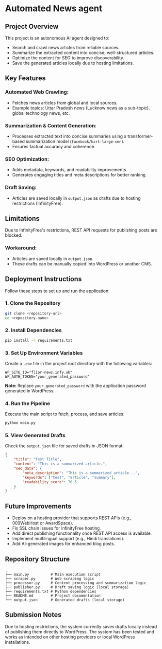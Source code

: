 # Automated News agent

## Project Overview
This project is an autonomous AI agent designed to:

- Search and crawl news articles from reliable sources.
- Summarize the extracted content into concise, well-structured articles.
- Optimize the content for SEO to improve discoverability.
- Save the generated articles locally due to hosting limitations.

## Key Features
### Automated Web Crawling:
- Fetches news articles from global and local sources.
- Example topics: Uttar Pradesh news (Lucknow news as a sub-topic), global technology news, etc.

### Summarization & Content Generation:
- Processes extracted text into concise summaries using a transformer-based summarization model (`facebook/bart-large-cnn`).
- Ensures factual accuracy and coherence.

### SEO Optimization:
- Adds metadata, keywords, and readability improvements.
- Generates engaging titles and meta descriptions for better ranking.

### Draft Saving:
- Articles are saved locally in `output.json` as drafts due to hosting restrictions (InfinityFree).

## Limitations
Due to InfinityFree's restrictions, REST API requests for publishing posts are blocked.

### Workaround:
- Articles are saved locally in `output.json`.
- These drafts can be manually copied into WordPress or another CMS.

## Deployment Instructions
Follow these steps to set up and run the application:

### 1. Clone the Repository
```bash
git clone <repository-url>
cd <repository-name>
```

### 2. Install Dependencies
```bash
pip install -r requirements.txt
```

### 3. Set Up Environment Variables
Create a `.env` file in the project root directory with the following variables:

```text
WP_SITE_ID="flipr-news.infy.uk"
WP_AUTH_TOKEN="your_generated_password"
```
**Note:** Replace `your_generated_password` with the application password generated in WordPress.

### 4. Run the Pipeline
Execute the main script to fetch, process, and save articles:
```bash
python main.py
```

### 5. View Generated Drafts
Check the `output.json` file for saved drafts in JSON format:

```json
{
    "title": "Test Title",
    "content": "This is a summarized article.",
    "seo_data": {
        "meta_description": "This is a summarized article...",
        "keywords": ["test", "article", "summary"],
        "readability_score": 70.5
    }
}
```

## Future Improvements
- Deploy on a hosting provider that supports REST APIs (e.g., 000WebHost or AwardSpace).
- Fix SSL chain issues for InfinityFree hosting.
- Add direct publishing functionality once REST API access is available.
- Implement multilingual support (e.g., Hindi translations).
- Add AI-generated images for enhanced blog posts.

## Repository Structure
```
.
├── main.py          # Main execution script
├── scraper.py       # Web scraping logic
├── processor.py     # Content processing and summarization logic
├── publisher.py     # Draft saving logic (local storage)
├── requirements.txt # Python dependencies
├── README.md        # Project documentation
└── output.json      # Generated drafts (local storage)
```

## Submission Notes
Due to hosting restrictions, the system currently saves drafts locally instead of publishing them directly to WordPress. The system has been tested and works as intended on other hosting providers or local WordPress installations.

